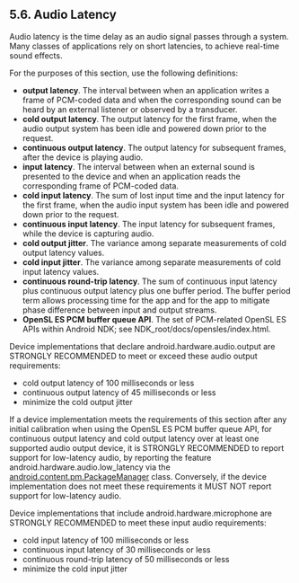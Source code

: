 ## 5.6\. Audio Latency

Audio latency is the time delay as an audio signal passes through a system.
Many classes of applications rely on short latencies, to achieve real-time
sound effects.

For the purposes of this section, use the following definitions:

*   **output latency**. The interval between when an application writes a frame
of PCM-coded data and when the corresponding sound can be heard by an external
listener or observed by a transducer.
*   **cold output latency**. The output latency for the first frame, when the
audio output system has been idle and powered down prior to the request.
*   **continuous output latency**. The output latency for subsequent frames,
after the device is playing audio.
*   **input latency**. The interval between when an external sound is presented
to the device and when an application reads the corresponding frame of
PCM-coded data.
*   **cold input latency**. The sum of lost input time and the input latency
for the first frame, when the audio input system has been idle and powered down
prior to the request.
*   **continuous input latency**. The input latency for subsequent frames,
while the device is capturing audio.
*   **cold output jitter**. The variance among separate measurements of cold
output latency values.
*   **cold input jitter**. The variance among separate measurements of cold
input latency values.
*   **continuous round-trip latency**. The sum of continuous input latency plus
continuous output latency plus one buffer period. The buffer period term allows
processing time for the app and for the app to mitigate phase difference
between input and output streams.
*   **OpenSL ES PCM buffer queue API**. The set of PCM-related OpenSL ES APIs
within Android NDK; see NDK_root/docs/opensles/index.html.

Device implementations that declare android.hardware.audio.output are STRONGLY
RECOMMENDED to meet or exceed these audio output requirements:

*   cold output latency of 100 milliseconds or less
*   continuous output latency of 45 milliseconds or less
*   minimize the cold output jitter

If a device implementation meets the requirements of this section after any
initial calibration when using the OpenSL ES PCM buffer queue API, for
continuous output latency and cold output latency over at least one supported
audio output device, it is STRONGLY RECOMMENDED to report support for
low-latency audio, by reporting the feature android.hardware.audio.low_latency
via the
[android.content.pm.PackageManager](http://developer.android.com/reference/android/content/pm/PackageManager.html)
class. Conversely, if the device implementation does not meet these
requirements it MUST NOT report support for low-latency audio.

Device implementations that include android.hardware.microphone are STRONGLY
RECOMMENDED to meet these input audio requirements:

*   cold input latency of 100 milliseconds or less
*   continuous input latency of 30 milliseconds or less
*   continuous round-trip latency of 50 milliseconds or less
*   minimize the cold input jitter
